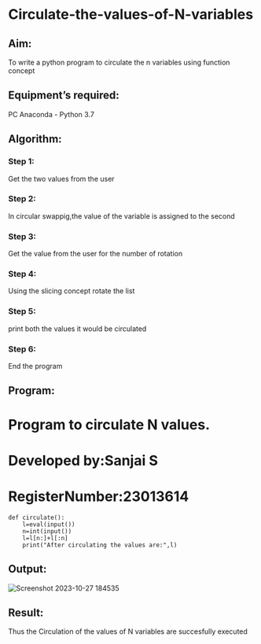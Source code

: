 # Circulate-the-values-of-N-variables
## Aim:
To write a python program to circulate the n variables using function concept
## Equipment’s required:
PC
Anaconda - Python 3.7
## Algorithm: 
### Step 1:
Get the two values from the user
### Step 2:
In circular swappig,the value of the variable is assigned to the second 
### Step 3:
Get the value from the user for the number of rotation
### Step 4: 
Using the slicing concept rotate the list
### Step 5: 
print both the values it would be circulated
### Step 6: 
End the program
## Program:
# Program to circulate N values.
# Developed by:Sanjai S 
# RegisterNumber:23013614
```
def circulate():
    l=eval(input())
    n=int(input())
    l=l[n:]+l[:n]
    print("After circulating the values are:",l)
```
## Output:
![Screenshot 2023-10-27 184535](https://github.com/Sanjaichitra/Circulate-the-values-of-N-variables/assets/144870518/83a39138-633c-43ee-a114-9e85f1515c4a)


## Result:
Thus the Circulation of the values of N variables are succesfully executed
